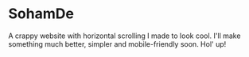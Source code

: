 # SohamDe

A crappy website with horizontal scrolling I made to look cool. 
I'll make something much better, simpler and mobile-friendly soon. Hol' up!
